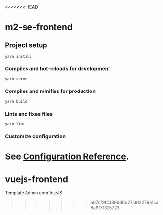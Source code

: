 <<<<<<< HEAD
# m2-se-frontend

## Project setup
```
yarn install
```

### Compiles and hot-reloads for development
```
yarn serve
```

### Compiles and minifies for production
```
yarn build
```

### Lints and fixes files
```
yarn lint
```

### Customize configuration
See [Configuration Reference](https://cli.vuejs.org/config/).
=======
# vuejs-frontend
Template Admin com VueJS
>>>>>>> a67cf9f40896d6d27c612279a1ca8a9f71325723
